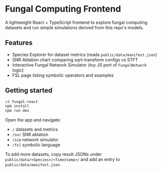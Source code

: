 # Fungal Computing Frontend

A lightweight React + TypeScript frontend to explore fungal computing datasets and run simple simulations derived from this repo's models.

## Features

- Species Explorer for dataset metrics (reads `public/data/manifest.json`)
- SNR Ablation chart comparing sqrt-transform configs vs STFT
- Interactive Fungal Network Simulator (toy JS port of `FungalNetwork` logic)
- FSL page listing symbolic operators and examples

## Getting started

```bash
cd fungal-react
npm install
npm run dev
```

Open the app and navigate:
- `/` datasets and metrics
- `/snr` SNR ablation
- `/sim` network simulator
- `/fsl` symbolic language

To add more datasets, copy result JSONs under `public/data/<Species>/<Timestamp>/` and add an entry to `public/data/manifest.json`.
